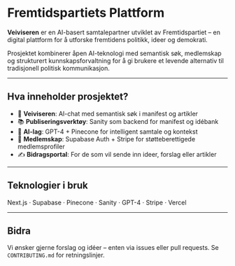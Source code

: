 # Fremtidspartiets Plattform

**Veiviseren** er en AI-basert samtalepartner utviklet av Fremtidspartiet – en digital plattform for å utforske fremtidens politikk, ideer og demokrati.

Prosjektet kombinerer åpen AI-teknologi med semantisk søk, medlemskap og strukturert kunnskapsforvaltning for å gi brukere et levende alternativ til tradisjonell politisk kommunikasjon.

---

## Hva inneholder prosjektet?

- 💬 **Veiviseren**: AI-chat med semantisk søk i manifest og artikler
- 📚 **Publiseringsverktøy**: Sanity som backend for manifest og idébank
- 🧠 **AI-lag**: GPT-4 + Pinecone for intelligent samtale og kontekst
- 👥 **Medlemskap**: Supabase Auth + Stripe for støtteberettigede medlemsprofiler
- ✍️ **Bidragsportal**: For de som vil sende inn ideer, forslag eller artikler

---

## Teknologier i bruk

Next.js · Supabase · Pinecone · Sanity · GPT-4 · Stripe · Vercel

---

## Bidra

Vi ønsker gjerne forslag og idéer – enten via issues eller pull requests. Se `CONTRIBUTING.md` for retningslinjer.